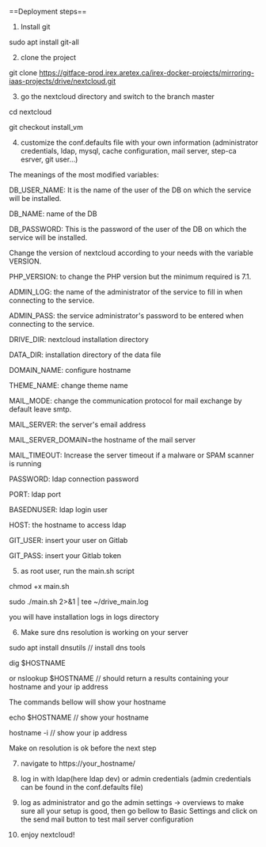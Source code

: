==Deployment steps==


1. Install git


sudo apt install git-all


2. clone the project


git clone https://gitface-prod.irex.aretex.ca/irex-docker-projects/mirroring-iaas-projects/drive/nextcloud.git


3. go the nextcloud directory and switch to the branch master


cd nextcloud

git checkout install_vm


4. customize the conf.defaults file with your own information (administrator credentials, ldap, mysql, cache configuration, mail server, step-ca esrver, git user...)



The meanings of the most modified variables:

DB_USER_NAME: It is the name of the user of the DB on which the service will be installed.

DB_NAME: name of the DB

DB_PASSWORD: This is the password of the user of the DB on which the service will be installed.


Change the version of nextcloud according to your needs with the variable VERSION.


PHP_VERSION: to change the PHP version but the minimum required is 7.1.


ADMIN_LOG: the name of the administrator of the service to fill in when connecting to the service.

ADMIN_PASS: the service administrator's password to be entered when connecting to the service.

DRIVE_DIR: nextcloud installation directory

DATA_DIR: installation directory of the data file

DOMAIN_NAME: configure hostname


THEME_NAME: change theme name


MAIL_MODE: change the communication protocol for mail exchange by default leave smtp.

MAIL_SERVER: the server's email address 


MAIL_SERVER_DOMAIN=the hostname of the mail server

MAIL_TIMEOUT: Increase the server timeout if a malware or SPAM scanner is running


PASSWORD: ldap connection password

PORT: ldap port

BASEDNUSER: ldap login user

HOST: the hostname to access ldap 

GIT_USER: insert your user on Gitlab

GIT_PASS: insert your Gitlab token


5. as root user, run the main.sh script


chmod +x main.sh

sudo ./main.sh 2>&1 | tee ~/drive_main.log

you will have installation logs in logs directory


6. Make sure dns resolution is working on your server


sudo apt install dnsutils // install dns tools

dig $HOSTNAME

or nslookup $HOSTNAME // should return a results containing your hostname and your ip address

The commands bellow will show your hostname

echo $HOSTNAME // show your hostname

hostname -i // show your ip address

Make on resolution is ok before the next step



7. navigate to https://your_hostname/


8. log in with ldap(here ldap dev) or admin credentials (admin credentials can be found in the conf.defaults file)



9. log as administrator and go the admin settings -> overviews to make sure all your setup is good, then go bellow to Basic Settings and click on the send mail button to test mail server configuration



10. enjoy nextcloud!
